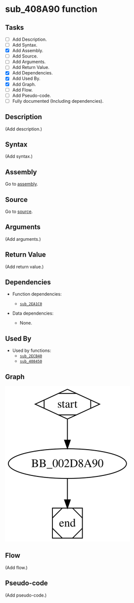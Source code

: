 # sub_408A90 function

## Tasks

- [ ] Add Description.
- [ ] Add Syntax.
- [X] Add Assembly.
- [ ] Add Source.
- [ ] Add Arguments.
- [ ] Add Return Value.
- [X] Add Dependencies.
- [X] Add Used By.
- [X] Add Graph.
- [ ] Add Flow.
- [ ] Add Pseudo-code.
- [ ] Fully documented (Including dependencies).

## Description

(Add description.)

## Syntax

(Add syntax.)

## Assembly

Go to [assembly](../asm/sub_408A90.asm).

## Source

Go to [source](../cc/sub_408A90.cc).

## Arguments

(Add arguments.)

## Return Value

(Add return value.)

## Dependencies

* Function dependencies:
  * [`sub_2EA1C0`](sub_2EA1C0.md)

* Data dependencies:
  * None.

## Used By

* Used by functions:
  * [`sub_2ECB40`](sub_2ECB40.md)
  * [`sub_408450`](sub_408450.md)

## Graph

![sub_408A90 Graph](../svg/sub_408A90.svg "sub_408A90 Graph")

## Flow

(Add flow.)

## Pseudo-code

(Add pseudo-code.)


